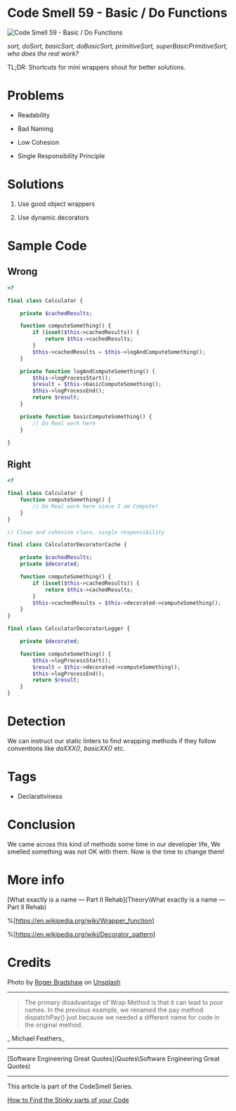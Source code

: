 # Code Smell 59 - Basic / Do Functions

![Code Smell 59 - Basic / Do Functions](roger-bradshaw-ubrK5aX2OFU-unsplash.jpg)

*sort, doSort, basicSort, doBasicSort, primitiveSort, superBasicPrimitiveSort, who does the real work?*

TL;DR: Shortcuts for mini wrappers shout for better solutions.

# Problems

- Readability

- Bad Naming

- Low Cohesion

- Single Responsibility Principle
 
# Solutions

1. Use good object wrappers

2. Use dynamic decorators

# Sample Code

## Wrong

[Gist Url]: # (https://gist.github.com/mcsee/dd988af705942cfafd5811df60acaed2)
```php
<?

final class Calculator {

    private $cachedResults;

    function computeSomething() {
        if (isset($this->cachedResults)) {
            return $this->cachedResults;
        }
        $this->cachedResults = $this->logAndComputeSomething();
    }

    private function logAndComputeSomething() {
        $this->logProcessStart();
        $result = $this->basicComputeSomething();
        $this->logProcessEnd();
        return $result;
    }

    private function basicComputeSomething() {
        // Do Real work here
    }

}
```

## Right

[Gist Url]: # (https://gist.github.com/mcsee/ce98c6db785d947e77790c3cc6b4bad0)
```php
<?

final class Calculator {
    function computeSomething() {
        // Do Real work here since I am Compute!
    }
}

// Clean and cohesive class, single responsibility

final class CalculatorDecoratorCache {

    private $cachedResults;
    private $decorated;

    function computeSomething() {
        if (isset($this->cachedResults)) {
            return $this->cachedResults;
        }
        $this->cachedResults = $this->decorated->computeSomething();
    }
}

final class CalculatorDecoratorLogger {

    private $decorated;

    function computeSomething() {
        $this->logProcessStart();
        $result = $this->decorated->computeSomething();
        $this->logProcessEnd();
        return $result;
    }
}
```

# Detection

We can instruct our static linters to find wrapping methods if they follow conventions like *doXXX()*, *basicXX()* etc.

# Tags

- Declarativiness

# Conclusion

We came across this kind of methods some time in our developer life, We smelled something was not OK with them. Now is the time to change them!
 
# More info

[What exactly is a name — Part II Rehab](Theory\What exactly is a name — Part II Rehab)

%[https://en.wikipedia.org/wiki/Wrapper_function]

%[https://en.wikipedia.org/wiki/Decorator_pattern]
 
# Credits

Photo by [Roger Bradshaw](https://unsplash.com/@roger3010) on [Unsplash](https://unsplash.com/s/photos/recursive)

* * *

> The primary disadvantage of Wrap Method is that it can lead to poor names. In the previous example, we renamed the pay method dispatchPay() just because we needed a different name for code in the original method.

_ Michael Feathers_
 
* * *
 
[Software Engineering Great Quotes](Quotes\Software Engineering Great Quotes)

* * *

This article is part of the CodeSmell Series.

[How to Find the Stinky parts of your Code]()